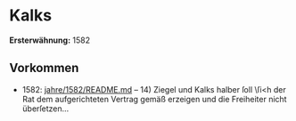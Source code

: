 # Kalks

**Ersterwähnung:** 1582

## Vorkommen
- 1582: [jahre/1582/README.md](../jahre/1582/README.md) – 14) Ziegel und Kalks halber ſoll \ſi<h der Rat dem
aufgerichteten Vertrag gemäß erzeigen und die Freiheiter
nicht überſetzen...
